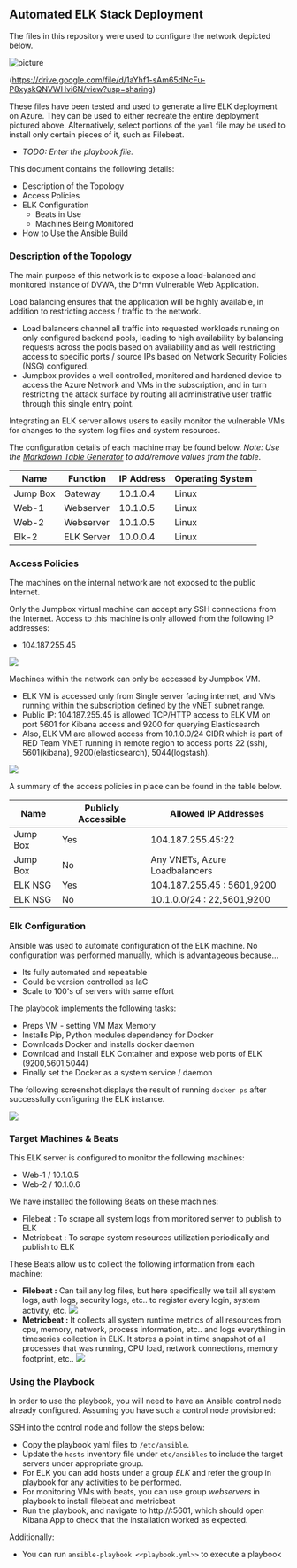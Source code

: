 ## Automated ELK Stack Deployment

The files in this repository were used to configure the network depicted below.

![picture](images/AzurePentest.png)  

(https://drive.google.com/file/d/1aYhf1-sAm65dNcFu-P8xyskQNVWHvi6N/view?usp=sharing)

These files have been tested and used to generate a live ELK deployment on Azure. They can be used to either recreate the entire deployment pictured above. Alternatively, select portions of the `yaml` file may be used to install only certain pieces of it, such as Filebeat.

  - _TODO: Enter the playbook file._

This document contains the following details:
- Description of the Topology
- Access Policies
- ELK Configuration
  - Beats in Use
  - Machines Being Monitored
- How to Use the Ansible Build


### Description of the Topology

The main purpose of this network is to expose a load-balanced and monitored instance of DVWA, the D*mn Vulnerable Web Application.

Load balancing ensures that the application will be highly available, in addition to restricting access / traffic to the network.

- Load balancers channel all traffic into requested workloads running on only configured backend pools, leading to high availability by balancing requests across the pools based on availability and as well restricting access to specific ports / source IPs based on Network Security Policies (NSG) configured.
- Jumpbox provides a well controlled, monitored and hardened device to access the Azure Network and VMs in the subscription, and in turn restricting the attack surface by routing all administrative user traffic through this single entry point.


Integrating an ELK server allows users to easily monitor the vulnerable VMs for changes to the system log files and system resources.

The configuration details of each machine may be found below.
_Note: Use the [Markdown Table Generator](http://www.tablesgenerator.com/markdown_tables) to add/remove values from the table_.

| Name     | Function | IP Address | Operating System |
|----------|----------|------------|------------------|
| Jump Box | Gateway  | 10.1.0.4   | Linux            |
| Web-1    | Webserver| 10.1.0.5   | Linux            |
| Web-2    | Webserver| 10.1.0.5   | Linux            |
| Elk-2    | ELK Server| 10.0.0.4   | Linux            |
 

### Access Policies

The machines on the internal network are not exposed to the public Internet. 

Only the Jumpbox virtual machine can accept any SSH connections from the Internet. Access to this machine is only allowed from the following IP addresses:
- 104.187.255.45 

![](images/JumpboxNSG.png)


Machines within the network can only be accessed by Jumpbox VM.
- ELK VM is accessed only from Single server facing internet, and VMs running within the subscription defined by the vNET subnet range.
- Public IP: 104.187.255.45 is allowed TCP/HTTP access to ELK VM on port 5601 for Kibana access and 9200 for querying Elasticsearch
- Also, ELK VM are allowed access from 10.1.0.0/24 CIDR which is part of RED Team VNET running in remote region to access ports 22 (ssh), 5601(kibana), 9200(elasticsearch), 5044(logstash).


![](images/ELK_NSG.png)


A summary of the access policies in place can be found in the table below.

| Name     | Publicly Accessible | Allowed IP Addresses |
|----------|---------------------|----------------------|
| Jump Box | Yes                 | 104.187.255.45:22    |
| Jump Box | No                 | Any VNETs, Azure Loadbalancers    |
| ELK NSG  | Yes                 | 104.187.255.45 : 5601,9200          |
| ELK NSG  | No                 | 10.1.0.0/24 : 22,5601,9200 |


### Elk Configuration

Ansible was used to automate configuration of the ELK machine. No configuration was performed manually, which is advantageous because...
- Its fully automated and repeatable
- Could be version controlled as IaC
- Scale to 100's of servers with same effort

The playbook implements the following tasks:
- Preps VM - setting VM Max Memory
- Installs Pip, Python modules dependency for Docker
- Downloads Docker and installs docker daemon
- Download and Install ELK Container and expose web ports of ELK (9200,5601,5044)
- Finally set the Docker as a system service / daemon


The following screenshot displays the result of running `docker ps` after successfully configuring the ELK instance.

![](Images/ELK_VM-DockerPS.png)

### Target Machines & Beats
This ELK server is configured to monitor the following machines:
- Web-1 / 10.1.0.5
- Web-2 / 10.1.0.6

We have installed the following Beats on these machines:
- Filebeat : To scrape all system logs from monitored server to publish to ELK
- Metricbeat : To scrape system resources utilization periodically and publish to ELK

These Beats allow us to collect the following information from each machine:
- **Filebeat :** Can tail any log files, but here specifically we tail all system logs, auth logs, security logs, etc.. to register every login, system activity, etc.
![](images/ELK-Filebeat-log.png)
- **Metricbeat :** It collects all system runtime metrics of all resources from cpu, memory, network, process information, etc.. and logs everything in timeseries collection in ELK. It stores a point in time snapshot of all processes that was running, CPU load, network connections, memory footprint, etc.. 
![](images/ELK-Metricbeat-log.png)

### Using the Playbook
In order to use the playbook, you will need to have an Ansible control node already configured. Assuming you have such a control node provisioned: 

SSH into the control node and follow the steps below:
- Copy the playbook yaml files to `/etc/ansible`.
- Update the `hosts` inventory file under `etc/ansibles` to include the target servers under appropriate group. 
- For ELK you can add hosts under a group *ELK* and refer the group in playbook for any activities to be performed.
- For monitoring VMs with beats, you can use group *webservers* in playbook to install filebeat and metricbeat
- Run the playbook, and navigate to http://<elk-vm-public-ip>:5601, which should open Kibana App to check that the installation worked as expected.

Additionally:
- You can run `ansible-playbook <<playbook.yml>>`  to execute a playbook


